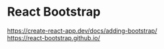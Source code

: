 # React Bootstrap
https://create-react-app.dev/docs/adding-bootstrap/  
https://react-bootstrap.github.io/  
